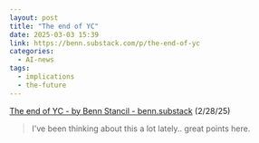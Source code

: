 ```yaml
---
layout: post
title: "The end of YC"
date: 2025-03-03 15:39
link: https://benn.substack.com/p/the-end-of-yc
categories:
  - AI-news
tags:
  - implications
  - the-future
---
```


[The end of YC - by Benn Stancil - benn.substack](https://benn.substack.com/p/the-end-of-yc) 
(2/28/25)

> I've been thinking about this a lot lately.. great points here.